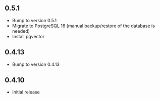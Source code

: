 ## 0.5.1

- Bump to version 0.5.1
- Migrate to PostgreSQL 16 (manual backup/restore of the database is needed)
- Install pgvector


## 0.4.13

- Bump to version 0.4.13

## 0.4.10

- Initial release
